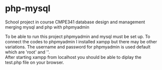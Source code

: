 # php-mysql
School project in course CMPE341 database design and management merging mysql and php with phpmyadmin

To be able to run this project phpmyadmin and mysql must be set up. 
To connect the codes to phpmyadmin I installed xampp but there may be other variations.
The username and password for phpmyadmin is used default which are 'root' and ''.   
After starting xampp from localhost you should be able to diplay the test.php file on your browser.
